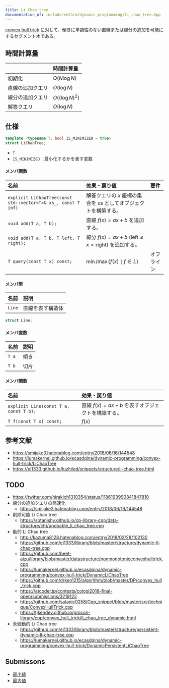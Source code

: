```yaml
---
title: Li Chao tree
documentation_of: include/emthrm/dynamic_programming/li_chao_tree.hpp
---
```


[convex hull trick](cht.md) に対して、傾きに単調性のない直線または線分の追加を可能にするセグメント木である。


## 時間計算量

||時間計算量|
|:--|:--|
|初期化|$O(N \log{N})$|
|直線の追加クエリ|$O(\log{N})$|
|線分の追加クエリ|$O((\log{N})^2)$|
|解答クエリ|$O(\log{N})$|


## 仕様

```cpp
template <typename T, bool IS_MINIMIZED = true>
struct LiChaoTree;
```

- `T`
- `IS_MINIMIZED`：最小化するかを表す変数

#### メンバ関数

|名前|効果・戻り値|要件|
|:--|:--|:--|
|`explicit LiChaoTree(const std::vector<T>& xs_, const T inf)`|解答クエリの $x$ 座標の集合を $\mathrm{xs}$ としてオブジェクトを構築する。||
|`void add(T a, T b);`|直線 $f(x) = ax + b$ を追加する。||
|`void add(T a, T b, T left, T right);`|線分 $f(x) = ax + b$ ($\mathrm{left} \leq x < \mathrm{right}$) を追加する。||
|`T query(const T x) const;`|$\min \text{/} \max \lbrace f(x) \mid f \in L \rbrace$|オフライン|

#### メンバ型

|名前|説明|
|:--|:--|
|`Line`|直線を表す構造体|

```cpp
struct Line;
```

#### メンバ変数

|名前|説明|
|:--|:--|
|`T a`|傾き|
|`T b`|切片|

#### メンバ関数

|名前|効果・戻り値|
|:--|:--|
|`explicit Line(const T a, const T b);`|直線 $f(x) = ax + b$ を表すオブジェクトを構築する。|
|`T f(const T x) const;`|$f(x)$|


## 参考文献

- https://smijake3.hatenablog.com/entry/2018/06/16/144548
- https://lumakernel.github.io/ecasdqina/dynamic-programming/convex-hull-trick/LiChaoTree
- https://ei1333.github.io/luzhiled/snippets/structure/li-chao-tree.html


## TODO

- https://twitter.com/hirakich1310354/status/1186193990841847810
- 線分の追加クエリの高速化
  - https://smijake3.hatenablog.com/entry/2018/06/16/144548
- 削除可能 Li Chao tree
  - https://sotanishy.github.io/cp-library-cpp/data-structure/cht/undoable_li_chao_tree.cpp
- 動的 Li Chao tree
  - http://kazuma8128.hatenablog.com/entry/2018/02/28/102130
  - https://github.com/ei1333/library/blob/master/structure/dynamic-li-chao-tree.cpp
  - https://github.com/beet-aizu/library/blob/master/datastructure/nonmonotonicconvexhulltrick.cpp
  - https://lumakernel.github.io/ecasdqina/dynamic-programming/convex-hull-trick/DynamicLiChaoTree
  - https://github.com/drken1215/algorithm/blob/master/DP/convex_hull_trick.cpp
  - https://atcoder.jp/contests/colopl2018-final-open/submissions/3219122
  - https://github.com/satanic0258/Cpp_snippet/blob/master/src/technique/ConvexHullTrick.cpp
  - https://tjkendev.github.io/procon-library/cpp/convex_hull_trick/li_chao_tree_dynamic.html
- 永続動的 Li Chao tree
  - https://github.com/ei1333/library/blob/master/structure/persistent-dynamic-li-chao-tree.cpp
  - https://lumakernel.github.io/ecasdqina/dynamic-programming/convex-hull-trick/DynamicPersistentLiChaoTree


## Submissons

- [最小値](https://judge.yosupo.jp/submission/3848)
- [最大値](https://judge.yosupo.jp/submission/3849)
